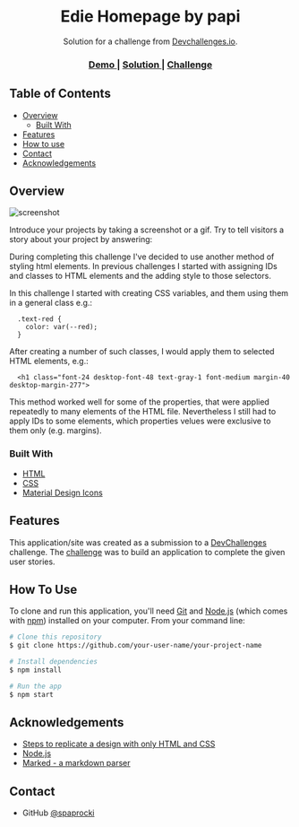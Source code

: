 <!-- Please update value in the {}  -->

<h1 align="center">Edie Homepage by papi</h1>

<div align="center">
   Solution for a challenge from  <a href="http://devchallenges.io" target="_blank">Devchallenges.io</a>.
</div>

<div align="center">
  <h3>
    <a href="https://papi-edie-homepage.netlify.app">
      Demo
    </a>
    <span> | </span>
    <a href="https://github.com/spaprocki/edie-homepage">
      Solution
    </a>
    <span> | </span>
    <a href="https://devchallenges.io/challenges/xobQBuf8zWWmiYMIAZe0">
      Challenge
    </a>
  </h3>
</div>

<!-- TABLE OF CONTENTS -->

## Table of Contents

- [Overview](#overview)
  - [Built With](#built-with)
- [Features](#features)
- [How to use](#how-to-use)
- [Contact](#contact)
- [Acknowledgements](#acknowledgements)

<!-- OVERVIEW -->

## Overview

![screenshot](https://spaprocki.github.io/hosted-assets/edie-homepage-screenshot.PNG)

Introduce your projects by taking a screenshot or a gif. Try to tell visitors a story about your project by answering:

During completing this challenge I've decided to use another method of styling html elements. In previous challenges I started with assigning IDs and classes to HTML elements and the adding style to those selectors.

In this challenge I started with creating CSS variables, and them using them in a general class e.g.:

```
  .text-red {
    color: var(--red);
  }
```

After creating a number of such classes, I would apply them to selected HTML elements, e.g.:

```
  <h1 class="font-24 desktop-font-48 text-gray-1 font-medium margin-40 desktop-margin-277">
```

This method worked well for some of the properties, that were applied repeatedly to many elements of the HTML file. Nevertheless I still had to apply IDs to some elements, which properties velues were exclusive to them only (e.g. margins).

### Built With

<!-- This section should list any major frameworks that you built your project using. Here are a few examples.-->

- [HTML](https://developer.mozilla.org/pl/docs/Web/HTML)
- [CSS](https://developer.mozilla.org/pl/docs/Web/CSS)
- [Material Design Icons](https://materialdesignicons.com/)

## Features

<!-- List the features of your application or follow the template. Don't share the figma file here :) -->

This application/site was created as a submission to a [DevChallenges](https://devchallenges.io/challenges) challenge. The [challenge](https://devchallenges.io/challenges/xobQBuf8zWWmiYMIAZe0) was to build an application to complete the given user stories.

## How To Use

<!-- Example: -->

To clone and run this application, you'll need [Git](https://git-scm.com) and [Node.js](https://nodejs.org/en/download/) (which comes with [npm](http://npmjs.com)) installed on your computer. From your command line:

```bash
# Clone this repository
$ git clone https://github.com/your-user-name/your-project-name

# Install dependencies
$ npm install

# Run the app
$ npm start
```

## Acknowledgements

<!-- This section should list any articles or add-ons/plugins that helps you to complete the project. This is optional but it will help you in the future. For example -->

- [Steps to replicate a design with only HTML and CSS](https://devchallenges-blogs.web.app/how-to-replicate-design/)
- [Node.js](https://nodejs.org/)
- [Marked - a markdown parser](https://github.com/chjj/marked)

## Contact

- GitHub [@spaprocki](https://github.com/spaprocki)

